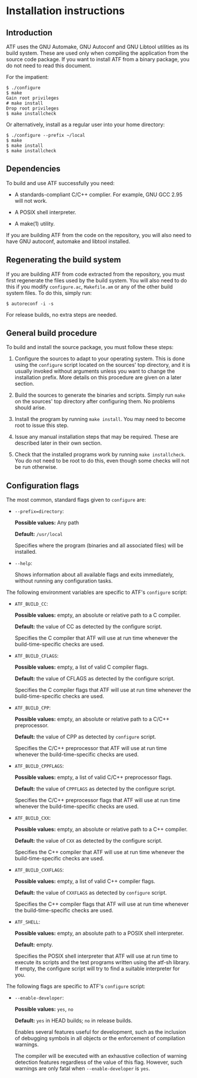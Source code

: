 # Installation instructions

## Introduction

ATF uses the GNU Automake, GNU Autoconf and GNU Libtool utilities as its
build system. These are used only when compiling the application from the
source code package. If you want to install ATF from a binary package, you
do not need to read this document.

For the impatient:

    $ ./configure
    $ make
    Gain root privileges
    # make install
    Drop root privileges
    $ make installcheck

Or alternatively, install as a regular user into your home directory:

    $ ./configure --prefix ~/local
    $ make
    $ make install
    $ make installcheck

## Dependencies

To build and use ATF successfully you need:

- A standards-compliant C/C++ complier. For example, GNU GCC 2.95 will not
  work.

- A POSIX shell interpreter.

- A make(1) utility.

If you are building ATF from the code on the repository, you will also need
to have GNU autoconf, automake and libtool installed.

## Regenerating the build system

If you are building ATF from code extracted from the repository, you must
first regenerate the files used by the build system. You will also need to
do this if you modify `configure.ac`, `Makefile.am` or any of the other build
system files. To do this, simply run:

    $ autoreconf -i -s

For release builds, no extra steps are needed.

## General build procedure

To build and install the source package, you must follow these steps:

1. Configure the sources to adapt to your operating system. This is done
   using the `configure` script located on the sources' top directory,
   and it is usually invoked without arguments unless you want to change
   the installation prefix. More details on this procedure are given on a
   later section.

2. Build the sources to generate the binaries and scripts. Simply run
   `make` on the sources' top directory after configuring them. No
   problems should arise.

3. Install the program by running `make install`. You may need to become
   root to issue this step.

4. Issue any manual installation steps that may be required. These are
   described later in their own section.

5. Check that the installed programs work by running `make installcheck`.
   You do not need to be root to do this, even though some checks will not
   be run otherwise.

## Configuration flags

The most common, standard flags given to `configure` are:

- `--prefix=directory`:

  **Possible values:** Any path

  **Default:** `/usr/local`

  Specifies where the program (binaries and all associated files) will
  be installed.

- `--help`:

  Shows information about all available flags and exits immediately,
  without running any configuration tasks.

The following environment variables are specific to ATF's `configure`
script:

- `ATF_BUILD_CC`:

  **Possible values:** empty, an absolute or relative path to a C compiler.

  **Default:** the value of CC as detected by the configure script.

  Specifies the C compiler that ATF will use at run time whenever the
  build-time-specific checks are used.

- `ATF_BUILD_CFLAGS`:

  **Possible values:** empty, a list of valid C compiler flags.

  **Default:** the value of CFLAGS as detected by the configure script.

  Specifies the C compiler flags that ATF will use at run time whenever the
  build-time-specific checks are used.

- `ATF_BUILD_CPP`:

  **Possible values:** empty, an absolute or relative path to a C/C++
  preprocessor.

  **Default:** the value of CPP as detected by `configure` script.

  Specifies the C/C++ preprocessor that ATF will use at run time whenever
  the build-time-specific checks are used.

- `ATF_BUILD_CPPFLAGS`:

  **Possible values:** empty, a list of valid C/C++ preprocessor flags.

  **Default:** the value of `CPPFLAGS` as detected by the configure script.

  Specifies the C/C++ preprocessor flags that ATF will use at run time
  whenever the build-time-specific checks are used.

- `ATF_BUILD_CXX`:

  **Possible values:** empty, an absolute or relative path to a C++ compiler.

  **Default:** the value of `CXX` as detected by the configure script.

  Specifies the C++ compiler that ATF will use at run time whenever the
  build-time-specific checks are used.

- `ATF_BUILD_CXXFLAGS`:

  **Possible values:** empty, a list of valid C++ compiler flags.

  **Default:** the value of `CXXFLAGS` as detected by `configure` script.

  Specifies the C++ compiler flags that ATF will use at run time whenever
  the build-time-specific checks are used.

- `ATF_SHELL`:

  **Possible values:** empty, an absolute path to a POSIX shell interpreter.

  **Default:** empty.

  Specifies the POSIX shell interpreter that ATF will use at run time to
  execute its scripts and the test programs written using the atf-sh
  library. If empty, the configure script will try to find a suitable
  interpreter for you.

The following flags are specific to ATF's `configure` script:

- `--enable-developer`:

  **Possible values:** `yes`, `no`

  **Default:** `yes` in HEAD builds; `no` in release builds.

  Enables several features useful for development, such as the inclusion
  of debugging symbols in all objects or the enforcement of compilation
  warnings.

  The compiler will be executed with an exhaustive collection of warning
  detection features regardless of the value of this flag. However, such
  warnings are only fatal when `--enable-developer` is `yes`.
